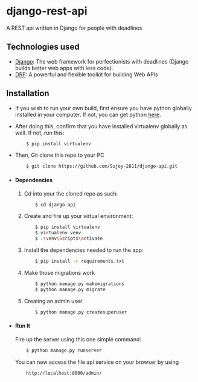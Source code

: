 # django-rest-api

A REST api written in Django for people with deadlines

## Technologies used

- [Django](https://www.djangoproject.com/): The web framework for perfectionists with deadlines (Django builds better web apps with less code).
- [DRF](www.django-rest-framework.org/): A powerful and flexible toolkit for building Web APIs

## Installation

- If you wish to run your own build, first ensure you have python globally installed in your computer. If not, you can get python [here](https://www.python.org").
- After doing this, confirm that you have installed virtualenv globally as well. If not, run this:
  ```bash
      $ pip install virtualenv
  ```
- Then, Git clone this repo to your PC

  ```bash
      $ git clone https://github.com/Sujoy-2811/django-api.git
  ```

- #### Dependencies

  1. Cd into your the cloned repo as such:
     ```bash
         $ cd django-api
     ```
  2. Create and fire up your virtual environment:
     ```bash
         $ pip install virtualenv
         $ virtualenv venv
         $ .\venv\Scripts\activate
     ```
  3. Install the dependencies needed to run the app:
     ```bash
         $ pip install -r requirements.txt
     ```
  4. Make those migrations work
     ```bash
         $ python manage.py makemigrations
         $ python manage.py migrate
     ```
  5. Creating an admin user
     ```bash
         $ python manage.py createsuperuser
     ```

- #### Run It
  Fire up the server using this one simple command:
  ```bash
      $ python manage.py runserver
  ```
  You can now access the file api service on your browser by using
  ```
      http://localhost:8000/admin/
  ```
